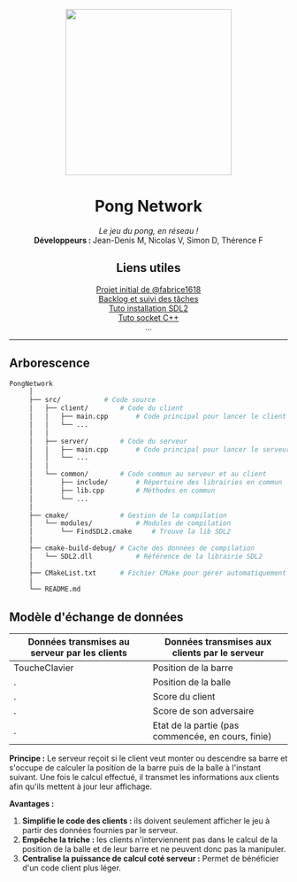 <div align="center">
<img src="https://media.giphy.com/media/aTGwuEFyg6d8c/giphy.gif" width="300"/>
<h1>Pong Network</h1>
<p><i>Le jeu du pong, en réseau !</i><br/><b>Développeurs : </b>Jean-Denis M, Nicolas V, Simon D, Thérence F</p>
<h2>Liens utiles</h2>
<a href="https://github.com/fabrice1618/pong" target="blank">Projet initial de @fabrice1618</a>
<br/>
<a href="https://github.com/users/Royalphax/projects/2" target="blank">Backlog et suivi des tâches</a>
<br/>
<a href="https://blog.ahmadz.ai/sdl2-for-clion-and-cmake/" target="blank">Tuto installation SDL2</a>
<br/>
<a href="https://www.geeksforgeeks.org/handling-multiple-clients-on-server-with-multithreading-using-socket-programming-in-c-cpp/" target="blank">Tuto socket C++</a>
<br/>
...
<hr/>
</div>

## Arborescence

```bash
PongNetwork
     │
     ├── src/           # Code source
     │   ├── client/        # Code du client
     │   │   ├── main.cpp       # Code principal pour lancer le client
     │   │   └── ...
     │   │
     │   ├── server/        # Code du serveur
     │   │   ├── main.cpp       # Code principal pour lancer le serveur
     │   │   └── ...
     │   │
     │   └── common/        # Code commun au serveur et au client
     │       ├── include/       # Répertoire des librairies en commun
     │       ├── lib.cpp        # Méthodes en commun
     │       └── ...
     │
     ├── cmake/             # Gestion de la compilation
     │   └── modules/           # Modules de compilation
     │       └── FindSDL2.cmake     # Trouve la lib SDL2
     │
     ├── cmake-build-debug/ # Cache des données de compilation
     │   └── SDL2.dll           # Référence de la librairie SDL2    
     │
     ├── CMakeList.txt      # Fichier CMake pour gérer automatiquement la compilation
     │
     └── README.md
```

## Modèle d'échange de données

Données transmises au serveur par les clients | Données transmises aux clients par le serveur
------------------------------|------------------------------
ToucheClavier                 | Position de la barre
.                             | Position de la balle
.                             | Score du client
.                             | Score de son adversaire
.                             | Etat de la partie (pas commencée, en cours, finie)

**Principe :** Le serveur reçoit si le client veut monter ou descendre sa barre et s'occupe de calculer la position de la barre puis de la balle à l'instant suivant. Une fois le calcul effectué, il transmet les informations aux clients afin qu'ils mettent à jour leur affichage.

**Avantages :**
1. **Simplifie le code des clients :** ils doivent seulement afficher le jeu à partir des données fournies par le serveur.
2. **Empêche la triche :** les clients n'interviennent pas dans le calcul de la position de la balle et de leur barre et ne peuvent donc pas la manipuler.
3. **Centralise la puissance de calcul coté serveur :** Permet de bénéficier d'un code client plus léger.
